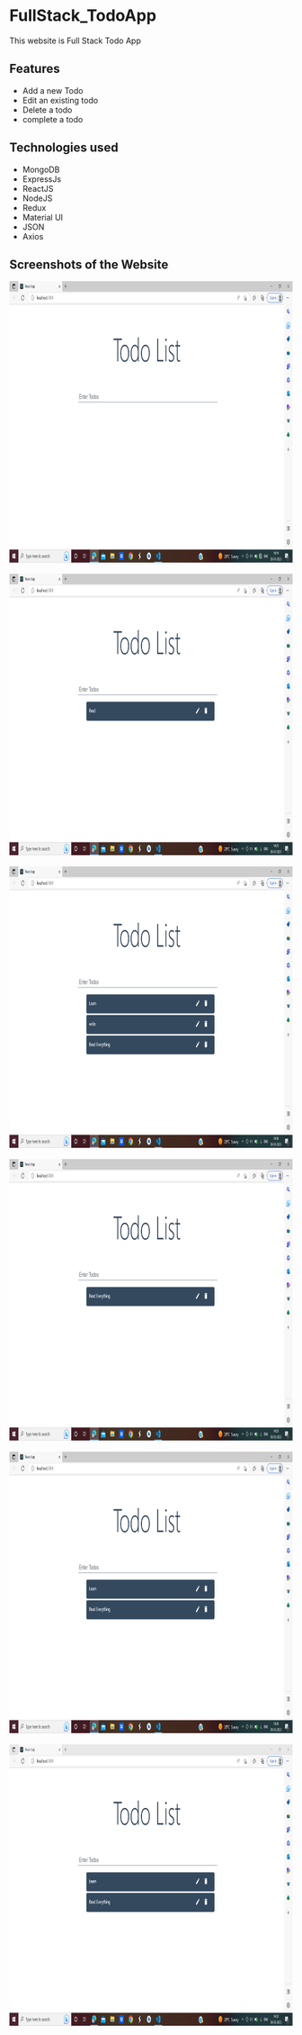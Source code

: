 # FullStack_TodoApp
This website is Full Stack Todo App

## Features
* Add a new Todo
* Edit an existing todo
* Delete a todo
* complete a todo

## Technologies used
* MongoDB
* ExpressJs
* ReactJS
* NodeJS
* Redux
* Material UI
* JSON
* Axios

## Screenshots of the Website

<img src=images/Todo_page.png height="500px"/>
<br/><br/>

<img src=images/add_todo.png height="500px"/>
<br/><br/>

<img src=images/all_todos.png height="500px"/>
<br/><br/>

<img src=images/edit_todo.png height="500px"/>
<br/><br/>

<img src=images/delete_todo.png height="500px"/>
<br/><br/>

<img src=images/complete_todo.png height="500px"/>
<br/><br/>
